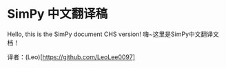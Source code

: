 # SimPy 中文翻译稿
Hello, this is the SimPy document CHS version! 
嗨~这里是SimPy中文翻译文档！

译者：(Leo)[https://github.com/LeoLee0097]
